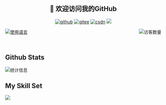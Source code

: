 <h2 align="center">👋 欢迎访问我的GitHub</h2>
<p align="center">
  <a href="https://github.com/north151"><img src="https://img.shields.io/badge/GitHub-ff79c6" alt="github"></a>
  <a href="https://gitee.com/north151"><img src="https://img.shields.io/badge/Gitee-fe7300" alt="gitee"></a>
  <a href="https://blog.csdn.net/qq_41689938"><img src="https://img.shields.io/badge/GitLab-330F63?style=for-the-badge&logo=gitlab&logoColor=white" alt="csdn"></a>
  <a href="https://wakatime.com/@LoveGlaze"><img src="https://wakatime.com/badge/user/38d2a5f0-991f-4243-b4c6-3095972fc18b.svg"  /></a>
</p>

<img align='right' src="https://profile-counter.glitch.me/north151/count.svg" alt="访客数量"/>


[![使用语言](https://github-readme-stats.vercel.app/api/top-langs/?username=north151&layout=compact)](https://github.com/north151/github-readme-stats)

</br>

## Github Stats

![统计信息](https://github-readme-stats.vercel.app/api?username=north151&show_icons=true&theme=radical)



## My Skill Set










![](https://img.shields.io/badge/Python-3776AB?style=for-the-badge&logo=python&logoColor=white)






